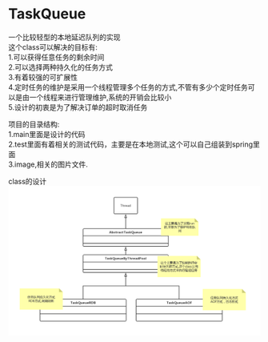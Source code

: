 # TaskQueue  
一个比较轻型的本地延迟队列的实现  
这个class可以解决的目标有:  
1.可以获得任意任务的剩余时间  
2.可以选择两种持久化的任务方式  
3.有着较强的可扩展性  
4.定时任务的维护是采用一个线程管理多个任务的方式,不管有多少个定时任务可以是由一个线程来进行管理维护,系统的开销会比较小  
5.设计的初衷是为了解决订单的超时取消任务  

项目的目录结构:  
1.main里面是设计的代码  
2.test里面有着相关的测试代码，主要是在本地测试,这个可以自己组装到spring里面  
3.image,相关的图片文件.  
 
class的设计  
![设计图片可能已经更改](https://github.com/bling-zhou/TaskQueue/blob/master/image/taskClass.png)  
